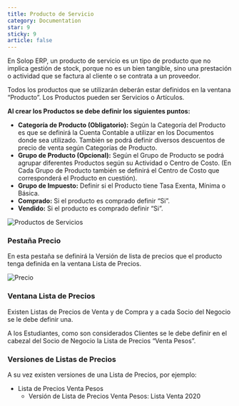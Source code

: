 ```yaml
---
title: Producto de Servicio
category: Documentation
star: 9
sticky: 9
article: false
---
```


En Solop ERP, un producto de servicio es un tipo de producto que no implica gestión de stock, porque no es un bien tangible, sino una prestación o actividad que se factura al cliente o se contrata a un proveedor.

Todos los productos que se utilizarán deberán estar definidos en la ventana “Producto”. Los Productos pueden ser Servicios o Artículos.

**Al crear los Productos se debe definir los siguientes puntos:**

* **Categoría de Producto (Obligatorio):** Según la Categoría del Producto es que se definirá la Cuenta Contable a utilizar en los Documentos donde sea utilizado. También se podrá definir diversos descuentos de precio de venta según Categorías de Producto.
* **Grupo de Producto (Opcional):** Según el Grupo de Producto se podrá agrupar diferentes Productos según su Actividad o Centro de Costo. (En Cada Grupo de Producto también se definirá el Centro de Costo que corresponderá el Producto en cuestión).
* **Grupo de Impuesto:** Definir si el Producto tiene Tasa Exenta, Mínima o Básica.
* **Comprado:** Si el producto es comprado definir “Si”.
* **Vendido:** Si el producto es comprado definir “Si”.

![Productos de Servicios](/assets/img/docs/master-data/mad-serviceproduct1.png)

### Pestaña Precio

En esta pestaña se definirá la Versión de lista de precios que el producto tenga definida en la ventana Lista de Precios.

![Precio](/assets/img/docs/master-data/mad-serviceproduct2.png)

### Ventana Lista de Precios

Existen Listas de Precios de Venta y de Compra y a cada Socio del Negocio se le debe definir una.

A los Estudiantes, como son considerados Clientes se le debe definir en el cabezal del Socio de Negocio la Lista de Precios “Venta Pesos”.

### Versiones de Listas de Precios

A su vez existen versiones de una Lista de Precios, por ejemplo:

* Lista de Precios Venta Pesos
  * Versión de Lista de Precios Venta Pesos: Lista Venta 2020